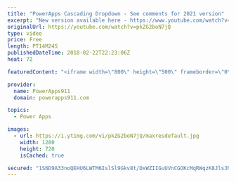 ```yaml
---
title: "PowerApps Cascading Dropdown - See comments for 2021 version"
excerpt: "New version available here - https://www.youtube.com/watch?v=SKMwayf_cuM  In today's show, you learn about PowerApps cascading dropdown menus. Nothing fancy but they are a must to make good apps for your users.  Other functions covered: If Reset Sort Distinct Disabled  For information or PowerApps consulting"
originalUrl: https://youtube.com/watch?v=pkZG2boN7jQ
type: video
price: Free
length: PT14M24S
publishedDateTime: 2018-02-22T22:23:06Z
heat: 72

featuredContent: "<iframe width=\"800\" height=\"500\" frameborder=\"0\" src=\"https://www.youtube.com/embed/pkZG2boN7jQ\" allow=\"accelerometer; autoplay; encrypted-media; gyroscope; picture-in-picture\" allowfullscreen></iframe>"

provider:
  name: PowerApps911
  domain: powerapps911.com

topics:
  - Power Apps

images:
  - url: https://i.ytimg.com/vi/pkZG2boN7jQ/maxresdefault.jpg
    width: 1280
    height: 720
    isCached: true

secured: "1S6D9A33noQEHU6LWTM6IslSl9Gkv8t/DxWZIIGuUVnCGOKcMqRWqzK8JlsJNX4o/0BswT9MV2WS3AcHfD1ADaEaSvewJ/44kRkOUPKixAlHm5Pj5U0VkLFhpYpsgDeVad+DmY2ugfSSpmg2m2mPIoNhicpSnYtDlgycnuBoiMvCxkqguJYQ4wrQQeFcBd0iIudS2u04S4DGPTlvP8Oa8RUeP7m7HlYxQZacKRdyKkERMb7T5vDShe3BAfTGSjPxwbDD0cpKI82c7LDHnKbHoGIADSJjZvFD5QPUvWQXEtUBa47QQojqGj4jXw3dATnSce6KY9tchF6MuFrLcL1UX0Wd8w2QhC9+/EMUrEe57tzTgoL1RBvAlvd4FmLWIAyWfcP3OW3sA/PGesCFQCq2jw==;6Lb3hlK/e+I7u0gQGM911Q=="
---
```


